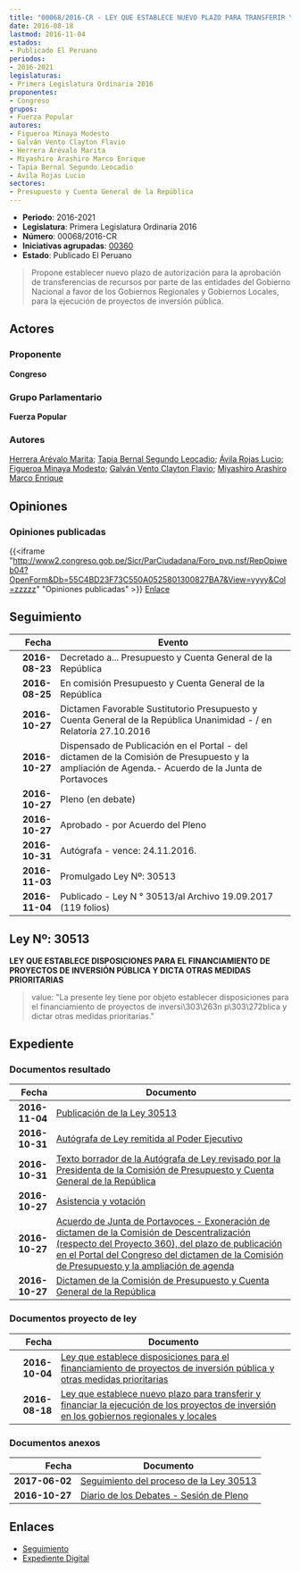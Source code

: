 ```yaml
---
title: "00068/2016-CR - LEY QUE ESTABLECE NUEVO PLAZO PARA TRANSFERIR Y FINANCIAR LA EJECUCIÓN DE LOS PROYECTOS DE INVERSIÓN EN LOS GOBIERNOS REGIONALES Y LOCALES"
date: 2016-08-18
lastmod: 2016-11-04
estados:
- Publicado El Peruano
periodos:
- 2016-2021
legislaturas:
- Primera Legislatura Ordinaria 2016
proponentes:
- Congreso
grupos:
- Fuerza Popular
autores:
- Figueroa Minaya Modesto
- Galván Vento Clayton Flavio
- Herrera Arévalo Marita
- Miyashiro Arashiro Marco Enrique
- Tapia Bernal Segundo Leocadio
- Ávila Rojas Lucio
sectores:
- Presupuesto y Cuenta General de la República
---
```

- **Periodo**: 2016-2021
- **Legislatura**: Primera Legislatura Ordinaria 2016
- **Número**: 00068/2016-CR
- **Iniciativas agrupadas**: [00360](../../00300/00360)
- **Estado**: Publicado El Peruano

> Propone establecer nuevo plazo de autorización para la aprobación de transferencias de recursos por parte de las entidades del Gobierno Nacional a favor de los Gobiernos Regionales y Gobiernos Locales, para la ejecución de proyectos de inversión pública.


## Actores

### Proponente

**Congreso**

### Grupo Parlamentario

**Fuerza Popular**

### Autores

[Herrera Arévalo Marita](mailto:mailto:mherrera@congreso.gob.pe); [Tapia Bernal Segundo Leocadio](mailto:mailto:stapia@congreso.gob.pe); [Ávila Rojas Lucio](mailto:mailto:lavilar@congreso.gob.pe); [Figueroa Minaya Modesto](mailto:mailto:mfigueroam@congreso.gob.pe); [Galván Vento Clayton Flavio](mailto:mailto:cgalvan@congreso.gob.pe); [Miyashiro Arashiro Marco Enrique](mailto:mailto:mmiyashiro@congreso.gob.pe)

## Opiniones

### Opiniones publicadas

{{<iframe "http://www2.congreso.gob.pe/Sicr/ParCiudadana/Foro_pvp.nsf/RepOpiweb04?OpenForm&Db=55C4BD23F73C550A0525801300827BA7&View=yyyy&Col=zzzzz" "Opiniones publicadas" >}}
[Enlace](http://www2.congreso.gob.pe/Sicr/ParCiudadana/Foro_pvp.nsf/RepOpiweb04?OpenForm&Db=55C4BD23F73C550A0525801300827BA7&View=yyyy&Col=zzzzz)


## Seguimiento

| Fecha | Evento |
|------:|--------|
| **2016-08-23** | Decretado a... Presupuesto y Cuenta General de la República |
| **2016-08-25** | En comisión Presupuesto y Cuenta General de la República |
| **2016-10-27** | Dictamen Favorable Sustitutorio Presupuesto y Cuenta General de la República Unanimidad - / en Relatoría 27.10.2016 |
| **2016-10-27** | Dispensado de Publicación en el Portal - del dictamen de la Comisión de Presupuesto y la ampliación de Agenda.- Acuerdo de la Junta de Portavoces |
| **2016-10-27** | Pleno (en debate) |
| **2016-10-27** | Aprobado - por Acuerdo del Pleno |
| **2016-10-31** | Autógrafa - vence: 24.11.2016. |
| **2016-11-03** | Promulgado Ley Nº: 30513 |
| **2016-11-04** | Publicado - Ley N ° 30513/al Archivo 19.09.2017 (119 folios) |

## Ley Nº: 30513

**LEY QUE ESTABLECE DISPOSICIONES PARA EL FINANCIAMIENTO DE PROYECTOS DE INVERSIÓN PÚBLICA Y DICTA OTRAS MEDIDAS PRIORITARIAS**

> value: "La presente ley tiene por objeto establecer disposiciones para el financiamiento de proyectos de inversi\303\263n p\303\272blica y dictar otras medidas prioritarias."


## Expediente

### Documentos resultado

| Fecha | Documento |
|------:|-----------|
| **2016-11-04** | [Publicación de la Ley 30513](http://www.leyes.congreso.gob.pe/Documentos/2016_2021/ADLP/Normas_Legales/30513-LEY.pdf) |
| **2016-10-31** | [Autógrafa de Ley remitida al Poder Ejecutivo](http://www.leyes.congreso.gob.pe/Documentos/2016_2021/ADLP/Texto_Aprobado/AU0006820161031.pdf) |
| **2016-10-31** | [Texto borrador de la Autógrafa de Ley revisado por la Presidenta de la Comisión de Presupuesto y Cuenta General de la República](http://www2.congreso.gob.pe/Sicr/TraDocEstProc/contdoc03_2011.nsf/Docpub/624FF3CFC9AA05BB052581330068DAB8/$FILE/BAU0006820161031.pdf) |
| **2016-10-27** | [Asistencia y votación](http://www.leyes.congreso.gob.pe/Documentos/2016_2021/Asistencia_y_Votacion/Proyectos_de_Ley/AV0006820161027..pdf) |
| **2016-10-27** | [Acuerdo de Junta de Portavoces - Exoneración de dictamen de la Comisión de Descentralización (respecto del Proyecto 360), del plazo de publicación en el Portal del Congreso del dictamen de la Comisión de Presupuesto y la ampliación de agenda](http://www.leyes.congreso.gob.pe/Documentos/2016_2021/Acuerdos/Junta_Portavoces/AJP0006820161027.pdf) |
| **2016-10-27** | [Dictamen de la Comisión de Presupuesto y Cuenta General de la República](http://www.leyes.congreso.gob.pe/Documentos/2016_2021/Dictamenes/Proyectos_de_Ley/00360DC17MAY20161027..pdf) |

### Documentos proyecto de ley

| Fecha | Documento |
|------:|-----------|
| **2016-10-04** | [Ley que establece disposiciones para el financiamiento de proyectos de inversión pública y otras medidas prioritarias](http://www.leyes.congreso.gob.pe/Documentos/2016_2021/Proyectos_de_Ley_y_de_Resoluciones_Legislativas/PL0036020161004.pdf) |
| **2016-08-18** | [Ley que establece nuevo plazo para transferir y financiar la ejecución de los proyectos de inversión en los gobiernos regionales y locales](http://www.leyes.congreso.gob.pe/Documentos/2016_2021/Proyectos_de_Ley_y_de_Resoluciones_Legislativas/PL00068_20160818.pdf) |

### Documentos anexos

| Fecha | Documento |
|------:|-----------|
| **2017-06-02** | [Seguimiento del proceso de la Ley 30513](http://www.leyes.congreso.gob.pe/Documentos/2016_2021/Seguimiento_de_Proyectos_de_Ley/00068PL20170602.pdf) |
| **2016-10-27** | [Diario de los Debates - Sesión de Pleno](http://www.leyes.congreso.gob.pe/Documentos/2016_2021/ADLP/Diario_Debates/30513_DD.pdf) |

## Enlaces

- [Seguimiento](http://www2.congreso.gob.pe/Sicr/TraDocEstProc/CLProLey2016.nsf/f7fff46988ca05b1052578e100829cc7/118c710ab0381eca05258013007c76b5?OpenDocument)
- [Expediente Digital](http://www2.congreso.gob.pe/Sicr/TraDocEstProc/Expvirt_2011.nsf/visbusqptramdoc1621/00068?opendocument)

